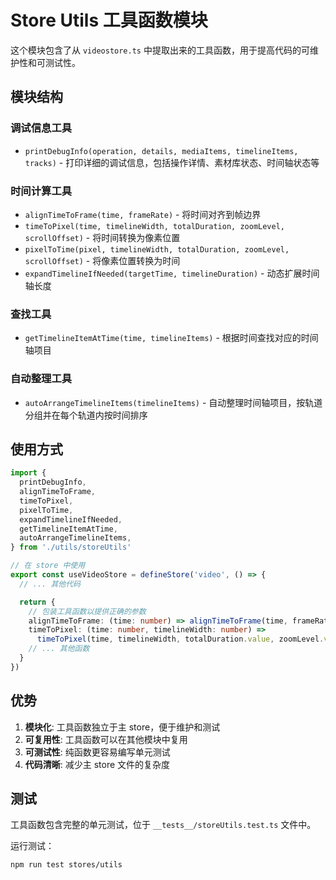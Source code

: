 # Store Utils 工具函数模块

这个模块包含了从 `videostore.ts` 中提取出来的工具函数，用于提高代码的可维护性和可测试性。

## 模块结构

### 调试信息工具

- `printDebugInfo(operation, details, mediaItems, timelineItems, tracks)` - 打印详细的调试信息，包括操作详情、素材库状态、时间轴状态等

### 时间计算工具

- `alignTimeToFrame(time, frameRate)` - 将时间对齐到帧边界
- `timeToPixel(time, timelineWidth, totalDuration, zoomLevel, scrollOffset)` - 将时间转换为像素位置
- `pixelToTime(pixel, timelineWidth, totalDuration, zoomLevel, scrollOffset)` - 将像素位置转换为时间
- `expandTimelineIfNeeded(targetTime, timelineDuration)` - 动态扩展时间轴长度

### 查找工具

- `getTimelineItemAtTime(time, timelineItems)` - 根据时间查找对应的时间轴项目

### 自动整理工具

- `autoArrangeTimelineItems(timelineItems)` - 自动整理时间轴项目，按轨道分组并在每个轨道内按时间排序

## 使用方式

```typescript
import {
  printDebugInfo,
  alignTimeToFrame,
  timeToPixel,
  pixelToTime,
  expandTimelineIfNeeded,
  getTimelineItemAtTime,
  autoArrangeTimelineItems,
} from './utils/storeUtils'

// 在 store 中使用
export const useVideoStore = defineStore('video', () => {
  // ... 其他代码

  return {
    // 包装工具函数以提供正确的参数
    alignTimeToFrame: (time: number) => alignTimeToFrame(time, frameRate.value),
    timeToPixel: (time: number, timelineWidth: number) =>
      timeToPixel(time, timelineWidth, totalDuration.value, zoomLevel.value, scrollOffset.value),
    // ... 其他函数
  }
})
```

## 优势

1. **模块化**: 工具函数独立于主 store，便于维护和测试
2. **可复用性**: 工具函数可以在其他模块中复用
3. **可测试性**: 纯函数更容易编写单元测试
4. **代码清晰**: 减少主 store 文件的复杂度

## 测试

工具函数包含完整的单元测试，位于 `__tests__/storeUtils.test.ts` 文件中。

运行测试：

```bash
npm run test stores/utils
```
